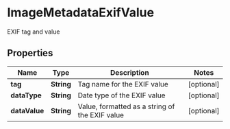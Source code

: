 

# ImageMetadataExifValue

EXIF tag and value

## Properties

| Name | Type | Description | Notes |
|------------ | ------------- | ------------- | -------------|
|**tag** | **String** | Tag name for the EXIF value |  [optional] |
|**dataType** | **String** | Date type of the EXIF value |  [optional] |
|**dataValue** | **String** | Value, formatted as a string of the EXIF value |  [optional] |



